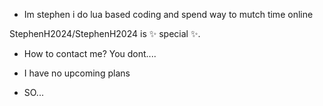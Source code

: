 - Im stephen i do lua based coding and spend way to mutch time online

StephenH2024/StephenH2024 is ✨ special ✨. 

- How to contact me? You dont....

- I have no upcoming plans

- SO...
